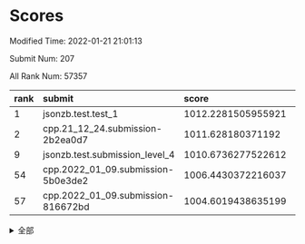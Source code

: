 # Scores

Modified Time: 2022-01-21 21:01:13

Submit Num: 207

All Rank Num: 57357

| rank |               submit               |       score        |       sigma        | pk_num |
| :--- | :--------------------------------- | :----------------- | :----------------- | :----- |
| 1    | jsonzb.test.test_1                 | 1012.2281505955921 | 0.7809616327010671 | 1109   |
| 2    | cpp.21_12_24.submission-2b2ea0d7   | 1011.628180371192  | 0.7726027533519884 | 1105   |
| 9    | jsonzb.test.submission_level_4     | 1010.6736277522612 | 0.7661845534564453 | 1110   |
| 54   | cpp.2022_01_09.submission-5b0e3de2 | 1006.4430372216037 | 0.7309752517042198 | 1112   |
| 57   | cpp.2022_01_09.submission-816672bd | 1004.6019438635199 | 0.7120169725710762 | 1106   |


<details>
<summary>全部</summary>

| rank |                 submit                 |       score        |       sigma        | pk_num |
| :--- | :------------------------------------- | :----------------- | :----------------- | :----- |
| 1    | jsonzb.test.test_1                     | 1012.2281505955921 | 0.7809616327010671 | 1109   |
| 2    | cpp.21_12_24.submission-2b2ea0d7       | 1011.628180371192  | 0.7726027533519884 | 1105   |
| 3    | gobigger.level_3.submission_level_3_0  | 1011.3243748077276 | 0.7775198273682951 | 1105   |
| 4    | gobigger.level_3.submission_level_3_27 | 1011.1964110323368 | 0.7802890884427457 | 1105   |
| 5    | gobigger.level_3.submission_level_3_35 | 1010.883478010684  | 0.7778640665832132 | 1109   |
| 6    | gobigger.level_3.submission_level_3_40 | 1010.8549042634494 | 0.7675987936371933 | 1113   |
| 7    | gobigger.level_3.submission_level_3_9  | 1010.785600209205  | 0.759577478868644  | 1109   |
| 8    | gobigger.level_3.submission_level_3_41 | 1010.7516326339329 | 0.7441494635960884 | 1110   |
| 9    | jsonzb.test.submission_level_4         | 1010.6736277522612 | 0.7661845534564453 | 1110   |
| 10   | gobigger.level_3.submission_level_3_13 | 1010.6375740679024 | 0.759151681382553  | 1112   |
| 11   | gobigger.level_3.submission_level_3_44 | 1010.5784335824152 | 0.7533898601878045 | 1102   |
| 12   | gobigger.level_3.submission_level_3_12 | 1010.5746965010127 | 0.7700265531471316 | 1110   |
| 13   | gobigger.level_3.submission_level_3_11 | 1010.5614888301625 | 0.7673291187629679 | 1102   |
| 14   | gobigger.level_3.submission_level_3_26 | 1010.5317921535152 | 0.770608140914086  | 1111   |
| 15   | gobigger.level_3.submission_level_3_18 | 1010.4701408752278 | 0.7692873095810542 | 1104   |
| 16   | gobigger.level_3.submission_level_3_19 | 1010.2731420616271 | 0.7593895298394969 | 1106   |
| 17   | gobigger.level_3.submission_level_3_30 | 1010.2487379362337 | 0.7546088185354238 | 1105   |
| 18   | gobigger.level_3.submission_level_3_38 | 1010.1493455577198 | 0.746780590335346  | 1107   |
| 19   | gobigger.level_3.submission_level_3_4  | 1010.1331086276804 | 0.7713348266129217 | 1110   |
| 20   | gobigger.level_3.submission_level_3_15 | 1010.1306575352838 | 0.7577933691562441 | 1119   |
| 21   | gobigger.level_3.submission_level_3_17 | 1010.1207044658278 | 0.7470358378584474 | 1109   |
| 22   | gobigger.level_3.submission_level_3_42 | 1010.1172322149263 | 0.7513847835878601 | 1109   |
| 23   | gobigger.level_3.submission_level_3_46 | 1009.9772678181511 | 0.7498300234573729 | 1113   |
| 24   | gobigger.level_3.submission_level_3_10 | 1009.9528867259654 | 0.747373253594293  | 1107   |
| 25   | gobigger.level_3.submission_level_3_2  | 1009.9076134480842 | 0.7522731980566743 | 1108   |
| 26   | gobigger.level_3.submission_level_3_23 | 1009.8900556965499 | 0.7643695701066207 | 1106   |
| 27   | gobigger.level_3.submission_level_3_1  | 1009.8587705497097 | 0.7532954041563956 | 1110   |
| 28   | gobigger.level_3.submission_level_3_48 | 1009.7678789975721 | 0.7738324022943394 | 1111   |
| 29   | gobigger.level_3.submission_level_3_39 | 1009.730651525435  | 0.7516445784628571 | 1116   |
| 30   | gobigger.level_3.submission_level_3_25 | 1009.6674218503952 | 0.7880867271496335 | 1109   |
| 31   | gobigger.level_3.submission_level_3_7  | 1009.6637172600596 | 0.7674782474377858 | 1109   |
| 32   | gobigger.level_3.submission_level_3_3  | 1009.5941722262323 | 0.7523216291712653 | 1109   |
| 33   | gobigger.level_3.submission_level_3_45 | 1009.5907952828376 | 0.7615597989826618 | 1106   |
| 34   | gobigger.level_3.submission_level_3_31 | 1009.5810151355278 | 0.7635779025366719 | 1108   |
| 35   | gobigger.level_3.submission_level_3_5  | 1009.5790933657605 | 0.7629352970973741 | 1108   |
| 36   | gobigger.level_3.submission_level_3_8  | 1009.4956939378934 | 0.753785102245877  | 1110   |
| 37   | gobigger.level_3.submission_level_3_22 | 1009.4754966500362 | 0.767802554652208  | 1116   |
| 38   | gobigger.level_3.submission_level_3_34 | 1009.4194953090833 | 0.7615454399914813 | 1109   |
| 39   | gobigger.level_3.submission_level_3_47 | 1009.4076363041588 | 0.7752212001297242 | 1112   |
| 40   | gobigger.level_3.submission_level_3_14 | 1009.402119665738  | 0.7459308119453825 | 1110   |
| 41   | gobigger.level_3.submission_level_3_32 | 1009.1897296214759 | 0.740248354412585  | 1107   |
| 42   | gobigger.level_3.submission_level_3_6  | 1009.0607621330804 | 0.7517185902911274 | 1108   |
| 43   | gobigger.level_3.submission_level_3_33 | 1009.0596747754371 | 0.7296095145760724 | 1111   |
| 44   | gobigger.level_3.submission_level_3_21 | 1009.0535092650474 | 0.7513693682044389 | 1106   |
| 45   | gobigger.level_3.submission_level_3_49 | 1009.0118027308988 | 0.7500383819539822 | 1106   |
| 46   | gobigger.level_3.submission_level_3_24 | 1008.9724247444157 | 0.751105914233632  | 1107   |
| 47   | gobigger.level_3.submission_level_3_20 | 1008.9701817967275 | 0.7356685128819362 | 1113   |
| 48   | gobigger.level_3.submission_level_3_37 | 1008.9690566984306 | 0.7685686900664666 | 1108   |
| 49   | gobigger.level_3.submission_level_3_28 | 1008.9183552032234 | 0.7237658955884211 | 1110   |
| 50   | gobigger.level_3.submission_level_3_43 | 1008.8651677203627 | 0.7418353392345922 | 1108   |
| 51   | gobigger.level_3.submission_level_3_16 | 1008.7576472382627 | 0.7460879186238648 | 1109   |
| 52   | gobigger.level_3.submission_level_3_29 | 1008.5461324840115 | 0.7367139399959143 | 1107   |
| 53   | gobigger.level_3.submission_level_3_36 | 1007.1510736273168 | 0.7493434708336014 | 1110   |
| 54   | cpp.2022_01_09.submission-5b0e3de2     | 1006.4430372216037 | 0.7309752517042198 | 1112   |
| 55   | gobigger.level_1.submission_level_1_27 | 1004.6311629233967 | 0.7154263539200544 | 1114   |
| 56   | gobigger.level_1.submission_level_1_47 | 1004.6285758851254 | 0.7360364320060533 | 1108   |
| 57   | cpp.2022_01_09.submission-816672bd     | 1004.6019438635199 | 0.7120169725710762 | 1106   |
| 58   | gobigger.level_1.submission_level_1_26 | 1004.5691795617755 | 0.7164217737271823 | 1110   |
| 59   | gobigger.level_1.submission_level_1_7  | 1004.4243648041211 | 0.7192178130637293 | 1111   |
| 60   | gobigger.level_1.submission_level_1_17 | 1004.4031687007591 | 0.7093261034730779 | 1109   |
| 61   | gobigger.level_1.submission_level_1_34 | 1004.3626294888172 | 0.7014336825015156 | 1107   |
| 62   | gobigger.level_1.submission_level_1_41 | 1004.1870180128127 | 0.710324614559485  | 1110   |
| 63   | gobigger.level_1.submission_level_1_11 | 1004.0762344223182 | 0.7144592060498934 | 1103   |
| 64   | gobigger.level_1.submission_level_1_20 | 1004.0012653058141 | 0.7109035564433617 | 1104   |
| 65   | gobigger.level_1.submission_level_1_9  | 1003.9738040669076 | 0.710276521462507  | 1115   |
| 66   | gobigger.level_1.submission_level_1_37 | 1003.8900405364111 | 0.7270342452359548 | 1113   |
| 67   | gobigger.level_1.submission_level_1_3  | 1003.8683375481233 | 0.7107769432448591 | 1107   |
| 68   | gobigger.level_1.submission_level_1_15 | 1003.8247845405663 | 0.7216868177894783 | 1110   |
| 69   | gobigger.level_1.submission_level_1_12 | 1003.7910243377183 | 0.7131568821658621 | 1109   |
| 70   | gobigger.level_1.submission_level_1_28 | 1003.7864295762819 | 0.713367998499409  | 1107   |
| 71   | gobigger.level_1.submission_level_1_43 | 1003.6996379084017 | 0.705770885371035  | 1108   |
| 72   | gobigger.level_1.submission_level_1_48 | 1003.6049379702043 | 0.7188725257310898 | 1105   |
| 73   | gobigger.level_1.submission_level_1_45 | 1003.5959169266007 | 0.7316874174160076 | 1112   |
| 74   | gobigger.level_1.submission_level_1_13 | 1003.5619830212244 | 0.7254562316266829 | 1108   |
| 75   | gobigger.level_1.submission_level_1_40 | 1003.5445033598348 | 0.7104705873874106 | 1113   |
| 76   | gobigger.level_1.submission_level_1_32 | 1003.521557086334  | 0.7075061382495139 | 1107   |
| 77   | gobigger.level_1.submission_level_1_6  | 1003.5073530703792 | 0.7145298042684045 | 1106   |
| 78   | gobigger.level_1.submission_level_1_2  | 1003.4097073471992 | 0.7133227122450236 | 1108   |
| 79   | gobigger.level_1.submission_level_1_30 | 1003.4050276568305 | 0.7263828046980079 | 1111   |
| 80   | gobigger.level_1.submission_level_1_33 | 1003.3633956346686 | 0.7106341751486968 | 1108   |
| 81   | gobigger.level_1.submission_level_1_46 | 1003.2908282861159 | 0.7082985898278393 | 1109   |
| 82   | gobigger.level_1.submission_level_1_31 | 1003.1898474759939 | 0.7197114914928223 | 1117   |
| 83   | gobigger.level_1.submission_level_1_8  | 1003.1610218265847 | 0.7160566664029175 | 1103   |
| 84   | gobigger.level_1.submission_level_1_25 | 1003.1517530936086 | 0.7175291425267357 | 1108   |
| 85   | gobigger.level_1.submission_level_1_24 | 1003.1399998303586 | 0.7172917381215078 | 1106   |
| 86   | gobigger.level_1.submission_level_1_29 | 1002.9679091190153 | 0.7164233581911936 | 1111   |
| 87   | gobigger.level_1.submission_level_1_35 | 1002.9050186946614 | 0.7254448260146931 | 1110   |
| 88   | gobigger.level_1.submission_level_1_42 | 1002.9038563067769 | 0.711541985127258  | 1108   |
| 89   | gobigger.level_1.submission_level_1_5  | 1002.8952435311656 | 0.7187632862512178 | 1108   |
| 90   | gobigger.level_1.submission_level_1_49 | 1002.8786856340896 | 0.7113269016425238 | 1105   |
| 91   | gobigger.level_1.submission_level_1_23 | 1002.8446169146382 | 0.7115775307324242 | 1104   |
| 92   | gobigger.level_1.submission_level_1_39 | 1002.7979642926879 | 0.723755815633019  | 1107   |
| 93   | gobigger.level_1.submission_level_1_22 | 1002.6997502903147 | 0.7164461536554474 | 1114   |
| 94   | gobigger.level_1.submission_level_1_44 | 1002.6955323695364 | 0.7122572846833576 | 1106   |
| 95   | gobigger.level_1.submission_level_1_1  | 1002.6697116773386 | 0.7005696329705523 | 1114   |
| 96   | gobigger.level_1.submission_level_1_0  | 1002.5563669975426 | 0.7132402417722687 | 1108   |
| 97   | gobigger.level_1.submission_level_1_4  | 1002.509955365455  | 0.7241099868538846 | 1108   |
| 98   | gobigger.level_1.submission_level_1_21 | 1002.4245939604065 | 0.7252312094633852 | 1109   |
| 99   | gobigger.level_1.submission_level_1_38 | 1002.4226208263842 | 0.7235897955767806 | 1109   |
| 100  | gobigger.level_1.submission_level_1_18 | 1002.2867670263934 | 0.7128742716985723 | 1105   |
| 101  | gobigger.level_1.submission_level_1_14 | 1002.1904545572036 | 0.7168182017466487 | 1109   |
| 102  | gobigger.level_1.submission_level_1_16 | 1002.0204711305827 | 0.7124256303540076 | 1108   |
| 103  | gobigger.level_1.submission_level_1_36 | 1001.817073131522  | 0.7135251180307052 | 1112   |
| 104  | gobigger.level_1.submission_level_1_10 | 1001.7103517760783 | 0.7103137843821572 | 1107   |
| 105  | gobigger.level_1.submission_level_1_19 | 1001.6957597167888 | 0.7098458126800499 | 1106   |
| 106  | gobigger.random.submission_random_8    | 997.7455475882333  | 0.7042584888349284 | 1110   |
| 107  | gobigger.random.submission_random_24   | 997.3421617423703  | 0.7099531385603377 | 1109   |
| 108  | gobigger.random.submission_random_31   | 997.3103154059513  | 0.6974555626301253 | 1108   |
| 109  | gobigger.random.submission_random_21   | 997.236408717666   | 0.7100609362017536 | 1110   |
| 110  | gobigger.random.submission_random_48   | 996.9353289651435  | 0.7277223851235004 | 1105   |
| 111  | gobigger.random.submission_random_2    | 996.7714209473178  | 0.7092936587701425 | 1109   |
| 112  | gobigger.random.submission_random_14   | 996.7184084296829  | 0.7206957048190958 | 1111   |
| 113  | gobigger.random.submission_random_20   | 996.6812705429209  | 0.7091591476007841 | 1107   |
| 114  | gobigger.random.submission_random_17   | 996.6409525252984  | 0.7155667312660745 | 1105   |
| 115  | gobigger.random.submission_random_39   | 996.6369537029028  | 0.7111321048402698 | 1104   |
| 116  | gobigger.random.submission_random_32   | 996.6003351853495  | 0.6964551640623632 | 1104   |
| 117  | gobigger.random.submission_random_9    | 996.5796708268548  | 0.7044290556268163 | 1110   |
| 118  | gobigger.random.submission_random_38   | 996.519451155009   | 0.7045501136829334 | 1103   |
| 119  | gobigger.random.submission_random_22   | 996.4122507959603  | 0.7109379053475803 | 1109   |
| 120  | gobigger.random.submission_random_15   | 996.3828495328922  | 0.7027209426674157 | 1112   |
| 121  | gobigger.random.submission_random_25   | 996.284599062472   | 0.703240076132356  | 1116   |
| 122  | gobigger.random.submission_random_23   | 996.267581191564   | 0.6996151792089554 | 1114   |
| 123  | gobigger.random.submission_random_29   | 996.233907869446   | 0.7100941809183792 | 1105   |
| 124  | gobigger.random.submission_random_45   | 996.12973156123    | 0.7247895599190677 | 1108   |
| 125  | gobigger.random.submission_random_42   | 996.1125494647067  | 0.7116317420318229 | 1104   |
| 126  | gobigger.random.submission_random_41   | 996.1049082961057  | 0.7142298792689343 | 1101   |
| 127  | gobigger.random.submission_random_1    | 996.0994890125135  | 0.7198553850691434 | 1110   |
| 128  | gobigger.random.submission_random_27   | 996.0675536133344  | 0.7072306148836209 | 1106   |
| 129  | gobigger.random.submission_random_44   | 996.0449525644536  | 0.7305600122331033 | 1109   |
| 130  | gobigger.random.submission_random_40   | 996.037285556252   | 0.7089134875702592 | 1105   |
| 131  | gobigger.random.submission_random_19   | 996.0274394328223  | 0.7136969400070238 | 1107   |
| 132  | gobigger.random.submission_random_26   | 996.019936842689   | 0.7131737579540746 | 1109   |
| 133  | gobigger.random.submission_random_7    | 995.9480105354334  | 0.7167729429076696 | 1107   |
| 134  | gobigger.random.submission_random_11   | 995.9333487077791  | 0.7049081120473065 | 1107   |
| 135  | gobigger.random.submission_random_18   | 995.780634161316   | 0.701528381676909  | 1109   |
| 136  | gobigger.random.submission_random_46   | 995.7134448168417  | 0.7072384845820621 | 1107   |
| 137  | gobigger.random.submission_random_43   | 995.6371256347617  | 0.7121618177066705 | 1105   |
| 138  | gobigger.random.submission_random_12   | 995.5946268111976  | 0.7019426807596024 | 1105   |
| 139  | gobigger.random.submission_random_49   | 995.5919944445508  | 0.7141730785881658 | 1103   |
| 140  | gobigger.random.submission_random_3    | 995.4412797227984  | 0.6988940754209616 | 1110   |
| 141  | gobigger.random.submission_random_16   | 995.4338150495581  | 0.7072445754502416 | 1103   |
| 142  | gobigger.random.submission_random_33   | 995.4076978891959  | 0.7140410533445098 | 1112   |
| 143  | gobigger.random.submission_random_5    | 995.3578304268098  | 0.721793143749013  | 1107   |
| 144  | gobigger.random.submission_random_30   | 995.3195536746059  | 0.7223798859849491 | 1105   |
| 145  | gobigger.random.submission_random_10   | 995.3182561477686  | 0.7280176974040549 | 1109   |
| 146  | gobigger.random.submission_random_35   | 995.2588581004388  | 0.7260213314569256 | 1109   |
| 147  | gobigger.random.submission_random_6    | 995.185392774343   | 0.7099429861141641 | 1108   |
| 148  | gobigger.random.submission_random_36   | 995.1243045827268  | 0.7090385830650341 | 1110   |
| 149  | gobigger.random.submission_random_0    | 995.0877359854684  | 0.7400368726383004 | 1105   |
| 150  | gobigger.random.submission_random_47   | 995.0352558010708  | 0.7100299848100617 | 1104   |
| 151  | gobigger.random.submission_random_13   | 994.9833877667598  | 0.7344198060638972 | 1105   |
| 152  | gobigger.random.submission_random_37   | 994.9057993170261  | 0.6971587315442288 | 1108   |
| 153  | gobigger.random.submission_random_4    | 994.7150066490226  | 0.7116771359952144 | 1107   |
| 154  | gobigger.random.submission_random_28   | 994.6001101647756  | 0.732370958936347  | 1109   |
| 155  | gobigger.level_2.submission_level_2_5  | 994.403387994034   | 0.7280783592242689 | 1107   |
| 156  | gobigger.level_2.submission_level_2_12 | 994.2116923040087  | 0.731244190358763  | 1107   |
| 157  | gobigger.random.submission_random_34   | 994.0299117638712  | 0.7297838605929285 | 1109   |
| 158  | gobigger.level_2.submission_level_2_4  | 993.9716065459809  | 0.7395752904821801 | 1108   |
| 159  | gobigger.level_2.submission_level_2_34 | 993.4910572200611  | 0.7304149301889215 | 1110   |
| 160  | gobigger.level_2.submission_level_2_35 | 993.3434204309224  | 0.7262699139431295 | 1105   |
| 161  | gobigger.level_2.submission_level_2_10 | 993.1343782828665  | 0.7356109059302782 | 1109   |
| 162  | gobigger.level_2.submission_level_2_21 | 992.8854509547739  | 0.723006157900655  | 1107   |
| 163  | gobigger.level_2.submission_level_2_20 | 992.8667384808374  | 0.7540108303976477 | 1111   |
| 164  | gobigger.level_2.submission_level_2_0  | 992.8601737972392  | 0.7506915972816245 | 1111   |
| 165  | gobigger.level_2.submission_level_2_33 | 992.7908008200919  | 0.7278526887174833 | 1109   |
| 166  | gobigger.level_2.submission_level_2_38 | 992.6140307197111  | 0.7360163722155711 | 1110   |
| 167  | gobigger.level_2.submission_level_2_15 | 992.5032408494035  | 0.7452257640366641 | 1109   |
| 168  | gobigger.level_2.submission_level_2_49 | 992.4088263336404  | 0.7610665836091892 | 1110   |
| 169  | gobigger.level_2.submission_level_2_6  | 992.4051283659784  | 0.7405296931099157 | 1116   |
| 170  | gobigger.level_2.submission_level_2_40 | 992.3864429305813  | 0.7282070191526909 | 1109   |
| 171  | gobigger.level_2.submission_level_2_9  | 992.3655437730557  | 0.7506624520912891 | 1105   |
| 172  | gobigger.level_2.submission_level_2_8  | 992.3542365384994  | 0.752286552373298  | 1108   |
| 173  | gobigger.level_2.submission_level_2_7  | 992.303101786711   | 0.7404430158507432 | 1107   |
| 174  | gobigger.level_2.submission_level_2_24 | 992.2220908683862  | 0.7417330921539035 | 1101   |
| 175  | gobigger.level_2.submission_level_2_42 | 992.1622210204741  | 0.7576489559038757 | 1110   |
| 176  | gobigger.level_2.submission_level_2_45 | 992.1598996590084  | 0.7530349402981629 | 1109   |
| 177  | gobigger.level_2.submission_level_2_44 | 992.1188189029098  | 0.7583958589270349 | 1109   |
| 178  | gobigger.level_2.submission_level_2_3  | 992.0848454113611  | 0.7374227242806839 | 1108   |
| 179  | gobigger.level_2.submission_level_2_36 | 992.0573360436032  | 0.7584796781357711 | 1105   |
| 180  | gobigger.level_2.submission_level_2_22 | 992.032087767011   | 0.737585002539537  | 1112   |
| 181  | gobigger.level_2.submission_level_2_11 | 992.0260498666768  | 0.7417505591051983 | 1112   |
| 182  | gobigger.level_2.submission_level_2_1  | 992.0187731531155  | 0.7542628441031717 | 1108   |
| 183  | gobigger.level_2.submission_level_2_32 | 991.9529010769714  | 0.7304316987426474 | 1105   |
| 184  | gobigger.level_2.submission_level_2_23 | 991.8296825870771  | 0.7485684738170333 | 1107   |
| 185  | gobigger.level_2.submission_level_2_46 | 991.8157510983996  | 0.7588563216702017 | 1104   |
| 186  | gobigger.level_2.submission_level_2_17 | 991.8049235539917  | 0.7525413411791275 | 1113   |
| 187  | gobigger.level_2.submission_level_2_41 | 991.7502981443457  | 0.7618507080050202 | 1101   |
| 188  | gobigger.level_2.submission_level_2_48 | 991.7053686980696  | 0.743622507714956  | 1109   |
| 189  | gobigger.level_2.submission_level_2_29 | 991.6867238902424  | 0.751286786244993  | 1112   |
| 190  | gobigger.level_2.submission_level_2_47 | 991.5763631219039  | 0.7434097640054943 | 1108   |
| 191  | gobigger.level_2.submission_level_2_43 | 991.5619673828751  | 0.7535724407313746 | 1111   |
| 192  | gobigger.level_2.submission_level_2_37 | 991.4593706944146  | 0.7607561207952371 | 1107   |
| 193  | gobigger.level_2.submission_level_2_18 | 991.3697184108572  | 0.7484884494659461 | 1110   |
| 194  | gobigger.level_2.submission_level_2_31 | 991.337111004925   | 0.7535087607729943 | 1102   |
| 195  | gobigger.level_2.submission_level_2_14 | 991.3366384342976  | 0.7472489768226205 | 1105   |
| 196  | gobigger.level_2.submission_level_2_16 | 991.3105407085782  | 0.747266718698561  | 1103   |
| 197  | gobigger.level_2.submission_level_2_2  | 991.1637590593133  | 0.7724687479611504 | 1108   |
| 198  | gobigger.level_2.submission_level_2_39 | 991.1044312772465  | 0.7678569810885505 | 1115   |
| 199  | gobigger.level_2.submission_level_2_25 | 991.0430561260553  | 0.7278801888933428 | 1111   |
| 200  | gobigger.level_2.submission_level_2_27 | 991.02604335301    | 0.7569205737301443 | 1109   |
| 201  | gobigger.level_2.submission_level_2_13 | 991.0034480417623  | 0.7852722190926527 | 1109   |
| 202  | gobigger.level_2.submission_level_2_26 | 990.9954704570943  | 0.7705349003467787 | 1112   |
| 203  | gobigger.level_2.submission_level_2_28 | 990.5999173816061  | 0.7627273780928843 | 1107   |
| 204  | gobigger.level_2.submission_level_2_30 | 990.4104926642475  | 0.7624886257079403 | 1108   |
| 205  | gobigger.level_2.submission_level_2_19 | 990.241281755123   | 0.765793529685108  | 1106   |
| 206  | gobigger.none.submission_none_0        | 977.4147287177188  | 1.3401447611592485 | 1118   |
| 207  | gobigger.none.submission_none_1        | 976.2147933316523  | 1.4068468476466702 | 1106   |

</details>